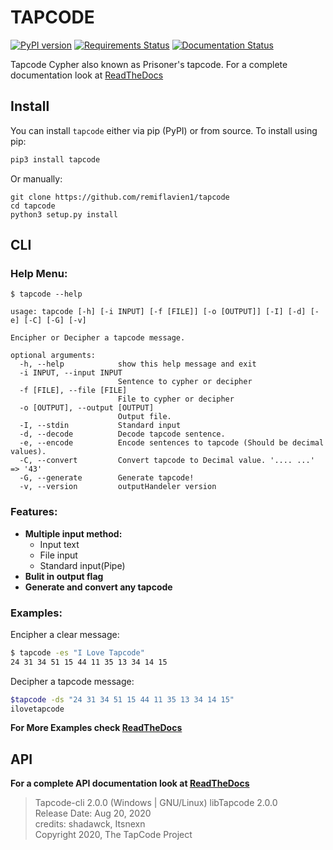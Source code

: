 # TAPCODE

[![PyPI version](https://badge.fury.io/py/tapcode.svg)](https://badge.fury.io/py/tapcode) [![Requirements Status](https://requires.io/github/remiflavien1/tapcode/requirements.svg?branch=master)](https://requires.io/github/remiflavien1/tapcode/requirements/?branch=master) [![Documentation Status](https://readthedocs.org/projects/tapcode/badge/?version=latest)](https://tapcode.readthedocs.io/en/latest/?badge=latest)

Tapcode Cypher also known as Prisoner's tapcode.
For a complete documentation look at [ReadTheDocs](https://tapcode.readthedocs.io/en/latest/)

## Install

You can install ```tapcode``` either via pip (PyPI) or from source.
To install using pip:
```bash
pip3 install tapcode
```
Or manually:
```
git clone https://github.com/remiflavien1/tapcode
cd tapcode
python3 setup.py install
```

## CLI
### Help Menu:

```
$ tapcode --help

usage: tapcode [-h] [-i INPUT] [-f [FILE]] [-o [OUTPUT]] [-I] [-d] [-e] [-C] [-G] [-v]

Encipher or Decipher a tapcode message.

optional arguments:
  -h, --help            show this help message and exit
  -i INPUT, --input INPUT
                        Sentence to cypher or decipher
  -f [FILE], --file [FILE]
                        File to cypher or decipher
  -o [OUTPUT], --output [OUTPUT]
                        Output file.
  -I, --stdin           Standard input
  -d, --decode          Decode tapcode sentence.
  -e, --encode          Encode sentences to tapcode (Should be decimal values).
  -C, --convert         Convert tapcode to Decimal value. '.... ...' => '43'
  -G, --generate        Generate tapcode!
  -v, --version         outputHandeler version
```

### Features:
- **Multiple input method:**
  - Input text
  - File input
  - Standard input(Pipe)
- **Bulit in output flag**
- **Generate and convert any tapcode**

### Examples:

Encipher a clear message:
```sh
$ tapcode -es "I Love Tapcode"
24 31 34 51 15 44 11 35 13 34 14 15
```

Decipher a tapcode message:
```sh
$tapcode -ds "24 31 34 51 15 44 11 35 13 34 14 15"
ilovetapcode
```

**For More Examples check [ReadTheDocs](https://tapcode.readthedocs.io/en/latest/)**


## API

**For a complete API documentation look at [ReadTheDocs](https://tapcode.readthedocs.io/en/latest/)**

> Tapcode-cli 2.0.0 (Windows | GNU/Linux) libTapcode 2.0.0</br>
> Release Date: Aug 20, 2020</br>
> credits: shadawck, Itsnexn</br>
> Copyright 2020, The TapCode Project